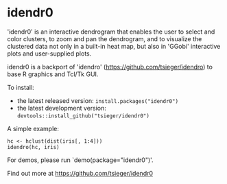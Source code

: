 # idendr0

'idendr0' is an interactive dendrogram that enables the user to select 
and color clusters, to zoom and pan the dendrogram, and to visualize 
the clustered data not only in a built-in heat map, but also in 'GGobi' 
interactive plots and user-supplied plots. 

idendr0 is a backport of 'idendro' (https://github.com/tsieger/idendro) 
to base R graphics and Tcl/Tk GUI.

To install:

* the latest released version: `install.packages("idendr0")`
* the latest development version: `devtools::install_github("tsieger/idendr0")`

A simple example:

    hc <- hclust(dist(iris[, 1:4]))
    idendro(hc, iris)

For demos, please run `demo(package="idendr0")'.

Find out more at https://github.com/tsieger/idendr0
